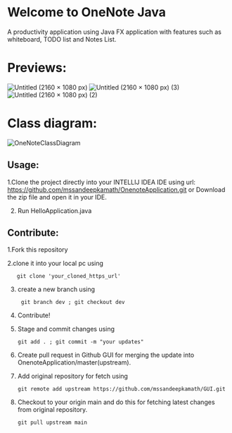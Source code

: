 # Welcome to OneNote Java

A productivity application using Java FX application with features such as whiteboard, TODO list and Notes List.

# Previews:

![Untitled (2160 × 1080 px)](https://user-images.githubusercontent.com/90695071/193128300-cfbb3c62-fc48-49ed-9c18-c11edb03e16b.png)
![Untitled (2160 × 1080 px) (3)](https://user-images.githubusercontent.com/90695071/193130363-7a3442cd-ceae-47c6-944d-f8beac42d543.png)
![Untitled (2160 × 1080 px) (2)](https://user-images.githubusercontent.com/90695071/193128334-5984e85f-ea4c-494b-b9ff-a6beee98cba0.png)

# Class diagram:

![OneNoteClassDiagram](https://user-images.githubusercontent.com/90695071/193128414-47416069-f465-4f41-9619-c9c952a801df.png)

## Usage:

1.Clone the project directly into your INTELLIJ IDEA IDE using url: https://github.com/mssandeepkamath/OnenoteApplication.git or Download the zip file and open it in your IDE.

2. Run HelloApplication.java

## Contribute:

1.Fork this repository

2.clone it into your local pc using

       git clone 'your_cloned_https_url'
         
3. create a new branch using

        git branch dev ; git checkout dev
           
4. Contribute!

5. Stage and commit changes using 

       git add . ; git commit -m "your updates"
           
6. Create pull request in Github GUI for merging the update into OnenoteApplication/master(upstream).

7. Add original repository for fetch using 

       git remote add upstream https://github.com/mssandeepkamath/GUI.git
       
8. Checkout to your origin main and do this for fetching latest changes from original repository.

       git pull upstream main



